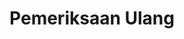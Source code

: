---
id: 112
title: Pemeriksaan Ulang
linkurl: https://docs.google.com/document/d/13OmInVkYOW0RiOSvALtNYIuA62G0H8ULb76qXrHUKyk/edit?usp=drivesdk
fitur: resume
category: kup
topik: Pemeriksaan
subtopik: Pemeriksaan Untuk Menguji Kepatuhan Pemenuhan Kewajiban Perpajakan (Sejak 1 Februari 2013)
type: word
tgl: 11 Desember 2019
---
